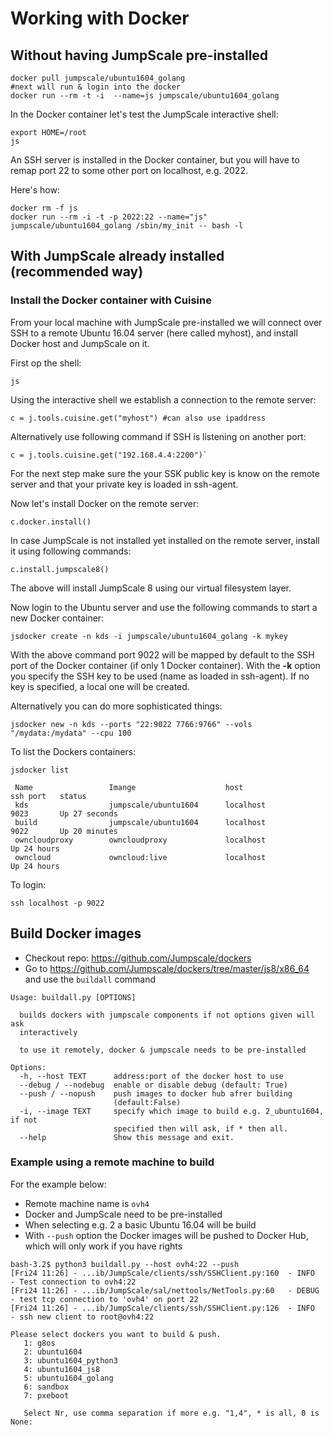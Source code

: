 # Working with Docker

## Without having JumpScale pre-installed

```
docker pull jumpscale/ubuntu1604_golang
#next will run & login into the docker
docker run --rm -t -i  --name=js jumpscale/ubuntu1604_golang
```

In the Docker container let's test the JumpScale interactive shell:
```
export HOME=/root
js
```

An SSH server is installed in the Docker container, but you will have to remap port 22 to some other port on localhost, e.g. 2022.

Here's how:
```
docker rm -f js
docker run --rm -i -t -p 2022:22 --name="js" jumpscale/ubuntu1604_golang /sbin/my_init -- bash -l
```

## With JumpScale already installed (recommended way)

### Install the Docker container with Cuisine

From your local machine with JumpScale pre-installed we will connect over SSH to a remote Ubuntu 16.04 server (here called myhost), and install Docker host and JumpScale on it.

First op the shell:
```
js
```

Using the interactive shell we establish a connection to the remote server:

```
c = j.tools.cuisine.get("myhost") #can also use ipaddress
```

Alternatively use following command if SSH is listening on another port:

```
c = j.tools.cuisine.get("192.168.4.4:2200")`
```

For the next step make sure the your SSK public key is know on the remote server and that your private key is loaded in ssh-agent.

Now let's install Docker on the remote server:
```
c.docker.install()
```

In case JumpScale is not installed yet installed on the remote server, install it using following commands:
```
c.install.jumpscale8()
```

The above will install JumpScale 8 using our virtual filesystem layer.

Now login to the Ubuntu server and use the following commands to start a new Docker container:

```
jsdocker create -n kds -i jumpscale/ubuntu1604_golang -k mykey
```

With the above command port 9022 will be mapped by default to the SSH port of the Docker container (if only 1 Docker container). With the **-k** option you specify the SSH key to be used (name as loaded in ssh-agent). If no key is specified, a local one will be created.

Alternatively you can do more sophisticated things:
```
jsdocker new -n kds --ports "22:9022 7766:9766" --vols "/mydata:/mydata" --cpu 100
```

To list the Dockers containers:
```
jsdocker list

 Name                 Imange                    host                 ssh port   status
 kds                  jumpscale/ubuntu1604      localhost            9023       Up 27 seconds
 build                jumpscale/ubuntu1604      localhost            9022       Up 20 minutes
 owncloudproxy        owncloudproxy             localhost                       Up 24 hours
 owncloud             owncloud:live             localhost                       Up 24 hours
```

To login:
```
ssh localhost -p 9022
```

## Build Docker images

- Checkout repo: <https://github.com/Jumpscale/dockers>
- Go to <https://github.com/Jumpscale/dockers/tree/master/js8/x86_64> and use the `buildall` command

```
Usage: buildall.py [OPTIONS]

  builds dockers with jumpscale components if not options given will ask
  interactively

  to use it remotely, docker & jumpscale needs to be pre-installed

Options:
  -h, --host TEXT      address:port of the docker host to use
  --debug / --nodebug  enable or disable debug (default: True)
  --push / --nopush    push images to docker hub afrer building
                       (default:False)
  -i, --image TEXT     specify which image to build e.g. 2_ubuntu1604, if not
                       specified then will ask, if * then all.
  --help               Show this message and exit.
```

### Example using a remote machine to build

For the example below:

- Remote machine name is `ovh4`
- Docker and JumpScale need to be pre-installed
- When selecting e.g. 2 a basic Ubuntu 16.04 will be build
- With `--push` option the Docker images will be pushed to Docker Hub, which will only work if you have rights

```
bash-3.2$ python3 buildall.py --host ovh4:22 --push
[Fri24 11:26] - ...ib/JumpScale/clients/ssh/SSHClient.py:160  - INFO     - Test connection to ovh4:22
[Fri24 11:26] - ...ib/JumpScale/sal/nettools/NetTools.py:60   - DEBUG    - test tcp connection to 'ovh4' on port 22
[Fri24 11:26] - ...ib/JumpScale/clients/ssh/SSHClient.py:126  - INFO     - ssh new client to root@ovh4:22

Please select dockers you want to build & push.
   1: g8os
   2: ubuntu1604
   3: ubuntu1604_python3
   4: ubuntu1604_js8
   5: ubuntu1604_golang
   6: sandbox
   7: pxeboot

   Select Nr, use comma separation if more e.g. "1,4", * is all, 0 is None:
```
